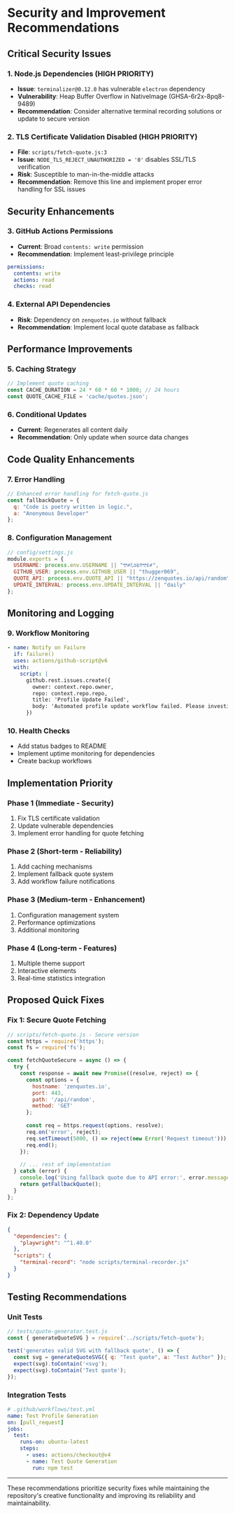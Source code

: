 # Security and Improvement Recommendations

## Critical Security Issues

### 1. Node.js Dependencies (HIGH PRIORITY)
- **Issue**: `terminalizer@0.12.0` has vulnerable `electron` dependency
- **Vulnerability**: Heap Buffer Overflow in NativeImage (GHSA-6r2x-8pq8-9489)
- **Recommendation**: Consider alternative terminal recording solutions or update to secure version

### 2. TLS Certificate Validation Disabled (HIGH PRIORITY)
- **File**: `scripts/fetch-quote.js:3`
- **Issue**: `NODE_TLS_REJECT_UNAUTHORIZED = '0'` disables SSL/TLS verification
- **Risk**: Susceptible to man-in-the-middle attacks
- **Recommendation**: Remove this line and implement proper error handling for SSL issues

## Security Enhancements

### 3. GitHub Actions Permissions
- **Current**: Broad `contents: write` permission
- **Recommendation**: Implement least-privilege principle
```yaml
permissions:
  contents: write
  actions: read
  checks: read
```

### 4. External API Dependencies
- **Risk**: Dependency on `zenquotes.io` without fallback
- **Recommendation**: Implement local quote database as fallback

## Performance Improvements

### 5. Caching Strategy
```javascript
// Implement quote caching
const CACHE_DURATION = 24 * 60 * 60 * 1000; // 24 hours
const QUOTE_CACHE_FILE = 'cache/quotes.json';
```

### 6. Conditional Updates
- **Current**: Regenerates all content daily
- **Recommendation**: Only update when source data changes

## Code Quality Enhancements

### 7. Error Handling
```javascript
// Enhanced error handling for fetch-quote.js
const fallbackQuote = {
  q: "Code is poetry written in logic.",
  a: "Anonymous Developer"
};
```

### 8. Configuration Management
```javascript
// config/settings.js
module.exports = {
  USERNAME: process.env.USERNAME || "𖢧ꛅ𖤢ꚽꚳꛈ𖢧ꛕꛅ",
  GITHUB_USER: process.env.GITHUB_USER || "thugger069",
  QUOTE_API: process.env.QUOTE_API || "https://zenquotes.io/api/random",
  UPDATE_INTERVAL: process.env.UPDATE_INTERVAL || "daily"
};
```

## Monitoring and Logging

### 9. Workflow Monitoring
```yaml
- name: Notify on Failure
  if: failure()
  uses: actions/github-script@v6
  with:
    script: |
      github.rest.issues.create({
        owner: context.repo.owner,
        repo: context.repo.repo,
        title: 'Profile Update Failed',
        body: 'Automated profile update workflow failed. Please investigate.'
      })
```

### 10. Health Checks
- Add status badges to README
- Implement uptime monitoring for dependencies
- Create backup workflows

## Implementation Priority

### Phase 1 (Immediate - Security)
1. Fix TLS certificate validation
2. Update vulnerable dependencies
3. Implement error handling for quote fetching

### Phase 2 (Short-term - Reliability)
1. Add caching mechanisms
2. Implement fallback quote system
3. Add workflow failure notifications

### Phase 3 (Medium-term - Enhancement)
1. Configuration management system
2. Performance optimizations
3. Additional monitoring

### Phase 4 (Long-term - Features)
1. Multiple theme support
2. Interactive elements
3. Real-time statistics integration

## Proposed Quick Fixes

### Fix 1: Secure Quote Fetching
```javascript
// scripts/fetch-quote.js - Secure version
const https = require('https');
const fs = require('fs');

const fetchQuoteSecure = async () => {
  try {
    const response = await new Promise((resolve, reject) => {
      const options = {
        hostname: 'zenquotes.io',
        port: 443,
        path: '/api/random',
        method: 'GET'
      };
      
      const req = https.request(options, resolve);
      req.on('error', reject);
      req.setTimeout(5000, () => reject(new Error('Request timeout')));
      req.end();
    });
    
    // ... rest of implementation
  } catch (error) {
    console.log('Using fallback quote due to API error:', error.message);
    return getFallbackQuote();
  }
};
```

### Fix 2: Dependency Update
```json
{
  "dependencies": {
    "playwright": "^1.40.0"
  },
  "scripts": {
    "terminal-record": "node scripts/terminal-recorder.js"
  }
}
```

## Testing Recommendations

### Unit Tests
```javascript
// tests/quote-generator.test.js
const { generateQuoteSVG } = require('../scripts/fetch-quote');

test('generates valid SVG with fallback quote', () => {
  const svg = generateQuoteSVG({ q: "Test quote", a: "Test Author" });
  expect(svg).toContain('<svg');
  expect(svg).toContain('Test quote');
});
```

### Integration Tests
```yaml
# .github/workflows/test.yml
name: Test Profile Generation
on: [pull_request]
jobs:
  test:
    runs-on: ubuntu-latest
    steps:
      - uses: actions/checkout@v4
      - name: Test Quote Generation
        run: npm test
```

---

These recommendations prioritize security fixes while maintaining the repository's creative functionality and improving its reliability and maintainability.